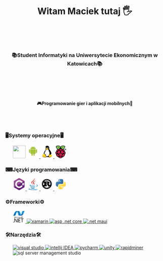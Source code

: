 <h1 align="center">Witam Maciek tutaj 🖐</h1>
<h3 id="smallMarh" style="margin: 100px 0;" align="center">📚Student Informatyki na Uniwersytecie Ekonomicznym w Katowicach📚</h3>
<h4 align="center">🎮Programowanie gier i aplikacji mobilnych📱</h4>

<br></br>
<p align="left"> 
    <h3>🖥Systemy operacyjne🖥</h3>
    <ul>
      <img src="https://icons-for-free.com/iconfiles/png/512/microsoft+os+pc+system+windows+windows10+icon-1320165732386329170.png" width="40" height="40"/> 
      <a href="https://developer.android.com" target="_blank" rel="noreferrer"> 
        <img src="https://raw.githubusercontent.com/devicons/devicon/master/icons/android/android-original-wordmark.svg" width="40" height="40"/> 
      </a>
      <a href="https://www.linux.org/" target="_blank" rel="noreferrer"> 
        <img src="https://raw.githubusercontent.com/devicons/devicon/master/icons/linux/linux-original.svg" alt="linux" width="40" height="40"/> 
      </a>
      <a href="https://www.raspberrypi.org/" target="_blank" rel="noreferrer"> 
        <img src="https://raw.githubusercontent.com/iiiypuk/rpi-icon/master/raspberry-pi-logo_resized_256.png" width="40" height="40"/> 
      </a>
    </ul>
</p>

<p align="left">   
  <h3>⌨Języki programowania⌨</h3>
  <ul>
  
  </a> <a href="https://www.w3schools.com/cs/" target="_blank" rel="noreferrer">
    <img src="https://raw.githubusercontent.com/devicons/devicon/master/icons/csharp/csharp-original.svg" alt="csharp" width="40" height="40"/> 
  </a> 
  <a href="https://www.java.com" target="_blank" rel="noreferrer"> 
    <img src="https://raw.githubusercontent.com/devicons/devicon/master/icons/java/java-original.svg" alt="java" width="40" height="40"/> 
  </a>
  <a href="https://www.rust-lang.org" target="_blank" rel="noreferrer"> 
    <img src="https://raw.githubusercontent.com/devicons/devicon/master/icons/rust/rust-plain.svg" alt="rust" width="40" height="40"/> 
  </a>
  <a href="https://www.python.org" target="_blank" rel="noreferrer"> <img src="https://raw.githubusercontent.com/devicons/devicon/master/icons/python/python-original.svg" alt="python" width="40" height="40"/> 
  </a> 
  </ul>
</p>


<p align="left">   
  <h3>⚙Frameworki⚙</h3>
  <ul>
    <a href="https://dotnet.microsoft.com/" target="_blank" rel="noreferrer"> 
      <img src="https://raw.githubusercontent.com/devicons/devicon/master/icons/dot-net/dot-net-original-wordmark.svg" alt="dotnet" width="40" height="40"/> 
    </a>
    <a href="https://dotnet.microsoft.com/apps/xamarin" target="_blank" rel="noreferrer"> 
      <img src="https://raw.githubusercontent.com/detain/svg-logos/780f25886640cef088af994181646db2f6b1a3f8/svg/xamarin.svg" alt="xamarin" width="40" height="40"/> 
    </a>
    <a href="https://docs.microsoft.com/pl-pl/aspnet/core/introduction-to-aspnet-core?view=aspnetcore-6.0" target="_blank" rel="noreferrer"> 
      <img src="https://upload.wikimedia.org/wikipedia/commons/thumb/e/ee/.NET_Core_Logo.svg/2048px-.NET_Core_Logo.svg.png" alt="asp .net core" width="40" height="40"/> 
    </a>
    <a href="https://docs.microsoft.com/pl-pl/dotnet/maui/what-is-maui" target="_blank" rel="noreferrer"> 
      <img src="https://styles.redditmedia.com/t5_2odyx7/styles/communityIcon_19sk0x18irz41.png" alt=".net maui" width="40" height="40"/> 
    </a>
  </ul>
</p>

<p align="left">   
  <h3>🛠Narzędzia🛠</h3>
  <ul>
    <a href="https://visualstudio.microsoft.com/pl/" target="_blank" rel="noreferrer"> 
      <img src="https://cdn-icons-png.flaticon.com/512/906/906324.png" alt="visual studio" width="40" height="40"/> 
    </a>
    <a href="https://www.jetbrains.com/idea/" target="_blank" rel="noreferrer"> 
      <img src="https://upload.wikimedia.org/wikipedia/commons/thumb/9/9c/IntelliJ_IDEA_Icon.svg/2048px-IntelliJ_IDEA_Icon.svg.png" alt="intellij IDEA" width="40" height="40"/> 
    </a>
    <a href="https://www.jetbrains.com/pycharm/" target="_blank" rel="noreferrer"> 
      <img src="https://upload.wikimedia.org/wikipedia/commons/thumb/1/1d/PyCharm_Icon.svg/1024px-PyCharm_Icon.svg.png" alt="pycharm" width="40" height="40"/> 
    </a>
    <a href="https://unity.com/" target="_blank" rel="noreferrer"> 
      <img src="https://cdn4.iconfinder.com/data/icons/various-icons-2/476/Unity.png" alt="unity" width="40" height="40"/> 
    </a>
    <a href="https://rapidminer.com/" target="_blank" rel="noreferrer"> 
      <img src="https://yt3.ggpht.com/ytc/AKedOLSZzua1G6iU99tly9DfZL0GsyCQeONKPxm7UU2INg=s900-c-k-c0x00ffffff-no-rj" alt="rapidminer" width="40" height="40"/> 
    </a>
    <img src="https://www.edureka.co/blog/wp-content/uploads/2019/10/logo.png" alt="sql server management studio" width="40" height="40"/> 
  </ul>
</p>

